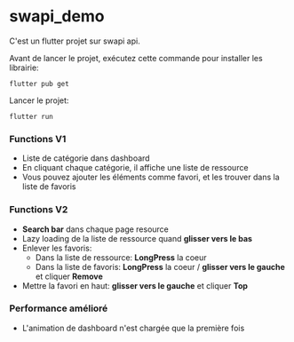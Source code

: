 # swapi_demo

C'est un flutter projet sur swapi api.

Avant de lancer le projet, exécutez cette commande pour installer les librairie:
```
flutter pub get
```

Lancer le projet:
```
flutter run
```

### Functions V1

- Liste de catégorie dans dashboard
- En cliquant chaque catégorie, il affiche une liste de ressource
- Vous pouvez ajouter les éléments comme favori, et les trouver dans la liste de favoris

### Functions V2

- **Search bar** dans chaque page resource
- Lazy loading de la liste de ressource quand **glisser vers le bas**
- Enlever les favoris:
    - Dans la liste de ressource: **LongPress** la coeur
    - Dans la liste de favoris: **LongPress** la coeur / **glisser vers le gauche** et cliquer **Remove**
- Mettre la favori en haut: **glisser vers le gauche** et cliquer **Top**

### Performance amélioré

- L'animation de dashboard n'est chargée que la première fois

    
    



